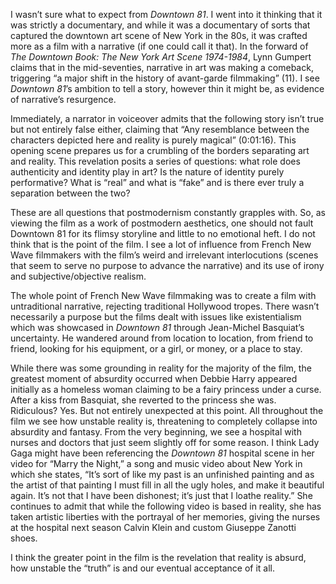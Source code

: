 I wasn’t sure what to expect from _Downtown 81_. I went into it thinking that it was strictly a documentary, and while it was a documentary of sorts that captured the downtown art scene of New York in the 80s, it was crafted more as a film with a narrative (if one could call it that). In the forward of _The Downtown Book: The New York Art Scene 1974-1984_, Lynn Gumpert claims that in the mid-seventies, narrative in art was making a comeback, triggering “a major shift in the history of avant-garde filmmaking” (11). I see _Downtown 81_’s ambition to tell a story, however thin it might be, as evidence of narrative’s resurgence.

Immediately, a narrator in voiceover admits that the following story isn’t true but not entirely false either, claiming that “Any resemblance between the characters depicted here and reality is purely magical” (0:01:16). This opening scene prepares us for a crumbling of the borders separating art and reality. This revelation posits a series of questions: what role does authenticity and identity play in art? Is the nature of identity purely performative? What is “real” and what is “fake” and is there ever truly a separation between the two?

These are all questions that postmodernism constantly grapples with. So, as viewing the film as a work of postmodern aesthetics, one should not fault Downtown 81 for its flimsy storyline and little to no emotional heft. I do not think that is the point of the film. I see a lot of influence from French New Wave filmmakers with the film’s weird and irrelevant interlocutions (scenes that seem to serve no purpose to advance the narrative) and its use of irony and subjective/objective realism.  

The whole point of French New Wave filmmaking was to create a film with untraditional narrative, rejecting traditional Hollywood tropes. There wasn’t necessarily a purpose but the films dealt with issues like existentialism which was showcased in _Downtown 81_ through Jean-Michel Basquiat’s uncertainty. He wandered around from location to location, from friend to friend, looking for his equipment, or a girl, or money, or a place to stay.

While there was some grounding in reality for the majority of the film, the greatest moment of absurdity occurred when Debbie Harry appeared initially as a homeless woman claiming to be a fairy princess under a curse. After a kiss from Basquiat, she reverted to the princess she was. Ridiculous? Yes. But not entirely unexpected at this point. All throughout the film we see how unstable reality is, threatening to completely collapse into absurdity and fantasy. From the very beginning, we see a hospital with nurses and doctors that just seem slightly off for some reason. I think Lady Gaga might have been referencing the _Downtown 81_ hospital scene in her video for “Marry the Night,” a song and music video about New York in which she states, “It’s sort of like my past is an unfinished painting and as the artist of that painting I must fill in all the ugly holes, and make it beautiful again. It’s not that I have been dishonest; it’s just that I loathe reality.” She continues to admit that while the following video is based in reality, she has taken artistic liberties with the portrayal of her memories, giving the nurses at the hospital next season Calvin Klein and custom Giuseppe Zanotti shoes.

I think the greater point in the film is the revelation that reality is absurd, how unstable the “truth” is and our eventual acceptance of it all.  
